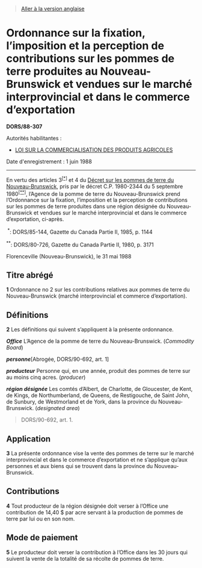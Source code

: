 > [Aller à la version anglaise](/en/Regulations/Statutory%20Orders%20and%20Regulations/88/307.md)

# Ordonnance sur la fixation, l’imposition et la perception de contributions sur les pommes de terre produites au Nouveau-Brunswick et vendues sur le marché interprovincial et dans le commerce d’exportation

**DORS/88-307**

Autorités habilitantes : 
- [LOI SUR LA COMMERCIALISATION DES PRODUITS AGRICOLES](/fr/Lois/Lois%20révisées%20du%20Canada/A/A-6.md)

Date d'enregistrement : 1 juin 1988

----------

En vertu des articles 3<sup><a href='#footnote1star_f'>[*]</a></sup> et 4 du [Décret sur les pommes de terre du Nouveau-Brunswick](/fr/Règlements/Décrets,%20ordonnances%20et%20règlements%20statutaires/80/726.md), pris par le décret C.P. 1980-2344 du 5 septembre 1980<sup><a href='#footnote2star_f'>[**]</a></sup>, l’Agence de la pomme de terre du Nouveau-Brunswick prend l’Ordonnance sur la fixation, l’imposition et la perception de contributions sur les pommes de terre produites dans une région désignée du Nouveau-Brunswick et vendues sur le marché interprovincial et dans le commerce d’exportation, ci-après.

<a name='footnote1star_f'><sup> *</sup></a>: DORS/85-144, Gazette du Canada Partie II, 1985, p. 1144<br />

<a name='footnote2star_f'><sup>**</sup></a>: DORS/80-726, Gazette du Canada Partie II, 1980, p. 3171<br />

Florenceville (Nouveau-Brunswick), le 31 mai 1988




## Titre abrégé


**1** Ordonnance no 2 sur les contributions relatives aux pommes de terre du Nouveau-Brunswick (marché interprovincial et commerce d’exportation).




## Définitions


**2** Les définitions qui suivent s’appliquent à la présente ordonnance.

***Office*** L’Agence de la pomme de terre du Nouveau-Brunswick. (*Commodity Board*)

***personne***[Abrogée, DORS/90-692, art. 1]

***producteur*** Personne qui, en une année, produit des pommes de terre sur au moins cinq acres. (*producer*)

***région désignée*** Les comtés d’Albert, de Charlotte, de Gloucester, de Kent, de Kings, de Northumberland, de Queens, de Restigouche, de Saint John, de Sunbury, de Westmorland et de York, dans la province du Nouveau-Brunswick. (*designated area*) 
> DORS/90-692, art. 1.





## Application


**3** La présente ordonnance vise la vente des pommes de terre sur le marché interprovincial et dans le commerce d’exportation et ne s’applique qu’aux personnes et aux biens qui se trouvent dans la province du Nouveau-Brunswick.




## Contributions


**4** Tout producteur de la région désignée doit verser à l’Office une contribution de 14,40 $ par acre servant à la production de pommes de terre par lui ou en son nom.




## Mode de paiement


**5** Le producteur doit verser la contribution à l’Office dans les 30 jours qui suivent la vente de la totalité de sa récolte de pommes de terre.


